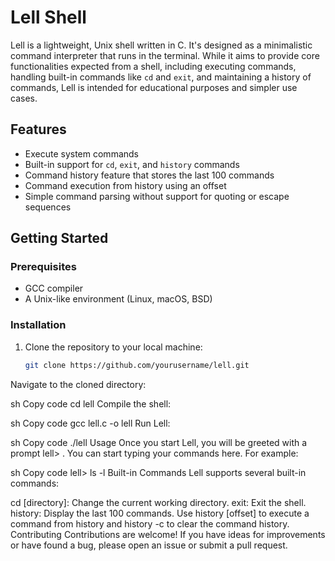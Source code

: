 # Lell Shell

Lell is a lightweight, Unix shell written in C. It's designed as a minimalistic command interpreter that runs in the terminal. While it aims to provide core functionalities expected from a shell, including executing commands, handling built-in commands like `cd` and `exit`, and maintaining a history of commands, Lell is intended for educational purposes and simpler use cases.

## Features

- Execute system commands
- Built-in support for `cd`, `exit`, and `history` commands
- Command history feature that stores the last 100 commands
- Command execution from history using an offset
- Simple command parsing without support for quoting or escape sequences

## Getting Started

### Prerequisites

- GCC compiler
- A Unix-like environment (Linux, macOS, BSD)

### Installation

1. Clone the repository to your local machine:

   ```sh
   git clone https://github.com/yourusername/lell.git
Navigate to the cloned directory:

sh
Copy code
cd lell
Compile the shell:

sh
Copy code
gcc lell.c -o lell
Run Lell:

sh
Copy code
./lell
Usage
Once you start Lell, you will be greeted with a prompt lell> . You can start typing your commands here. For example:

sh
Copy code
lell> ls -l
Built-in Commands
Lell supports several built-in commands:

cd [directory]: Change the current working directory.
exit: Exit the shell.
history: Display the last 100 commands. Use history [offset] to execute a command from history and history -c to clear the command history.
Contributing
Contributions are welcome! If you have ideas for improvements or have found a bug, please open an issue or submit a pull request.

